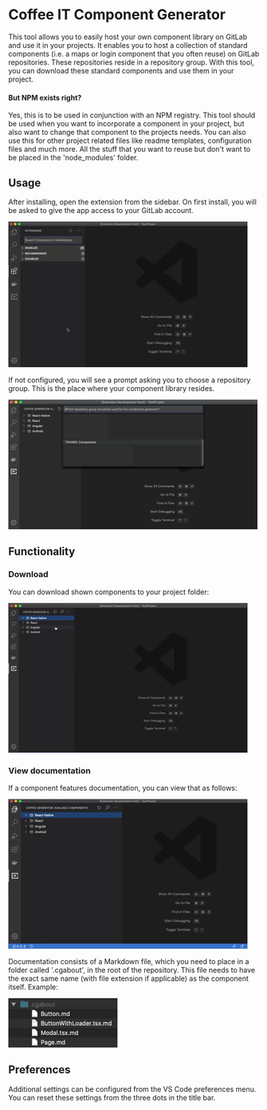# Coffee IT Component Generator
This tool allows you to easily host your own component library on GitLab and use it in your projects. It enables you to host a collection of standard components (i.e. a maps or login component that you often reuse) on GitLab repositories. These repositories reside in a repository group. With this tool, you can download these standard components and use them in your project.

#### But NPM exists right?
Yes, this is to be used in conjunction with an NPM registry. This tool should be used when you want to incorporate a component in your project, but also want to change that component to the projects needs. You can also use this for other project related files like readme templates, configuration files and much more. All the stuff that you want to reuse but don't want to be placed in the 'node_modules' folder.

## Usage
After installing, open the extension from the sidebar. On first install, you will be asked to give the app access to your GitLab account. 

![login](https://github.com/Coffee-IT-Development/Coffeegenerator/blob/master/img/gif/login.gif?raw=true)

If not configured, you will see a prompt asking you to choose a repository group. This is the place where your component library resides.

![choose-group](https://github.com/Coffee-IT-Development/Coffeegenerator/blob/master/img/choose-repo.png?raw=true)

## Functionality

### Download
You can download shown components to your project folder:

![download](https://github.com/Coffee-IT-Development/Coffeegenerator/blob/master/img/gif/download.gif?raw=true)

### View documentation
If a component features documentation, you can view that as follows:

![docs](https://github.com/Coffee-IT-Development/Coffeegenerator/blob/master/img/gif/docs.gif?raw=true)

Documentation consists of a Markdown file, which you need to place in a folder called '.cgabout', in the root of the repository. This file needs to have the exact same name (with file extension if applicable) as the component itself. Example:

![](https://github.com/Coffee-IT-Development/Coffeegenerator/blob/master/img/folder-struct.png?raw=true)

## Preferences

Additional settings can be configured from the VS Code preferences menu. You can reset these settings from the three dots in the title bar.